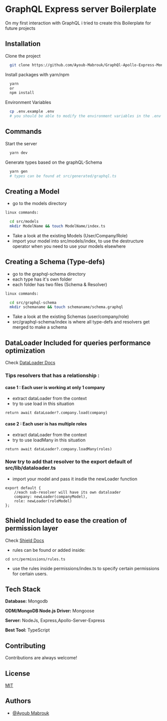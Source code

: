 
# GraphQL Express server Boilerplate

On my first interaction with GraphQL i tried to create this Boilerplate for future projects



## Installation

Clone the project

```bash
  git clone https://github.com/Ayoub-Mabrouk/GraphQl-Apollo-Express-Mongoose-BoilerPlate
```


Install packages with yarn/npm

```bash
  yarn
  or
  npm install
```
Environment Variables

```bash
  cp .env.example .env
  # you should be able to modify the environment variables in the .env .
```

## Commands

Start the server

```bash
  yarn dev
```



Generate types based on the graphQL-Schema

```bash
  yarn gen
  # types can be found at src/generated/graphql.ts
```


## Creating a Model

- go to the models directory

```bash
linux commands:

  cd src/models
  mkdir ModelName && touch ModelName/index.ts
```

- Take a look at the existing Models (User/Company/Role)
- import your model into src/models/index, to use the destructure operator when you need to use your models elsewhere


## Creating a Schema (Type-defs)

- go to the graphql-schema directory
- each type has it's own folder
- each folder has two files (Schema & Resolver)
```bash
linux commands:

  cd src/graphql-schema
  mkdir schemaname && touch schemaname/schema.graphql
```

- Take a look at the existing Schemas (user/company/role)
- src/graphql-schema/index is where all type-defs and resolvers get merged to make a schema



## DataLoader Included for queries performance optimization
Check [DataLoader Docs](https://github.com/graphql/dataloader)

### Tips resolvers that has a relationship :
#### case 1 : Each user is working at only 1 company
- extract dataLoader from the context
- try to use load in this situation
```
return await dataLoader?.company.load(company)

```
#### case 2 : Each user is has multiple roles
- extract dataLoader from the context
- try to use loadMany in this situation
```
return await dataLoader?.company.loadMany(roles)

```

### Now try to add that resolver to the export default of src/lib/dataloader.ts
- import your model and pass it insdie the newLoader function

```
export default {
    //each sub-resolver will have its own dataloader
    company: newLoader(companyModel),
    role: newLoader(roleModel)
};
```
## Shield Included to ease the creation of permission layer
Check [Shield Docs](https://www.graphql-shield.com/docs/shield)
- rules can be found or added inside:
```
cd src/permissions/rules.ts
```
- use the rules inside permissions/index.ts to specify certain permissions for certain users.


## Tech Stack

**Database:** Mongodb

**ODM/MongoDB Node.js Driver:** Mongoose
 
**Server:** NodeJs, Express,Apollo-Server-Express

**Best Tool:** TypeScript



## Contributing

Contributions are always welcome!




## License

[MIT](https://choosealicense.com/licenses/mit/)


## Authors

- [@Ayoub Mabrouk](https://www.github.com/Ayoub-Mabrouk)

